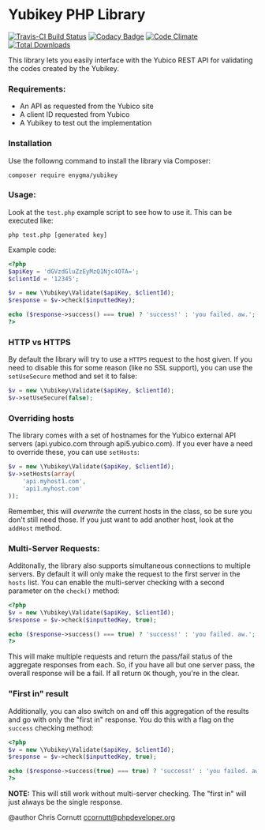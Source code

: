 Yubikey PHP Library
=======================

[![Travis-CI Build Status](https://secure.travis-ci.org/enygma/yubikey.png?branch=master)](http://travis-ci.org/enygma/yubikey)
[![Codacy Badge](https://www.codacy.com/project/badge/6b73c56a21734a6d93dae6019f733c5e)](https://www.codacy.com)
[![Code Climate](https://codeclimate.com/github/enygma/yubikey/badges/gpa.svg)](https://codeclimate.com/github/enygma/yubikey)
[![Total Downloads](https://img.shields.io/packagist/dt/enygma/yubikey.svg?style=flat-square)](https://packagist.org/packages/enygma/yubikey)

This library lets you easily interface with the Yubico REST API for validating
the codes created by the Yubikey.

### Requirements:

- An API as requested from the Yubico site
- A client ID requested from Yubico
- A Yubikey to test out the implementation

### Installation

Use the followng command to install the library via Composer:

```
composer require enygma/yubikey
```

### Usage:

Look at the `test.php` example script to see how to use it. This can be executed like:

`php test.php [generated key]`

Example code:

```php
<?php
$apiKey = 'dGVzdGluZzEyMzQ1Njc4OTA=';
$clientId = '12345';

$v = new \Yubikey\Validate($apiKey, $clientId);
$response = $v->check($inputtedKey);

echo ($response->success() === true) ? 'success!' : 'you failed. aw.';
?>
```

### HTTP vs HTTPS

By default the library will try to use a `HTTPS` request to the host given. If you need to disable this for some reason
(like no SSL support), you can use the `setUseSecure` method and set it to false:

```php
$v = new \Yubikey\Validate($apiKey, $clientId);
$v->setUseSecure(false);
```

### Overriding hosts

The library comes with a set of hostnames for the Yubico external API servers (api.yubico.com through api5.yubico.com). If
you ever have a need to override these, you can use `setHosts`:

```php
$v = new \Yubikey\Validate($apiKey, $clientId);
$v->setHosts(array(
    'api.myhost1.com',
    'api1.myhost.com'
));
```
Remember, this will *overwrite* the current hosts in the class, so be sure you don't still need those. If you just want to add
another host, look at the `addHost` method.

### Multi-Server Requests:

Additonally, the library also supports simultaneous connections to multiple servers. By default it will only make
the request to the first server in the `hosts` list. You can enable the multi-server checking with a second parameter on
the `check()` method:

```php
<?php
$v = new \Yubikey\Validate($apiKey, $clientId);
$response = $v->check($inputtedKey, true);

echo ($response->success() === true) ? 'success!' : 'you failed. aw.';
?>
````

This will make multiple requests and return the pass/fail status of the aggregate responses from each. So, if you have all but one
server pass, the overall response will be a fail. If all return `OK` though, you're in the clear.

### "First in" result

Additionally, you can also switch on and off this aggregation of the results and go with only the "first in" response. You do this
with a flag on the `success` checking method:

```php
<?php
$v = new \Yubikey\Validate($apiKey, $clientId);
$response = $v->check($inputtedKey, true);

echo ($response->success(true) === true) ? 'success!' : 'you failed. aw.';
?>
````

**NOTE:** This will still work without multi-server checking. The "first in" will just always be the single response.


@author Chris Cornutt <ccornutt@phpdeveloper.org>
